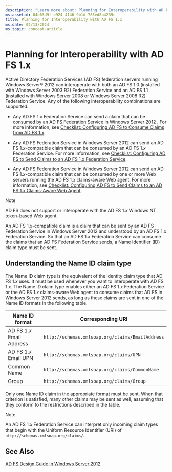 ```yaml
---
description: "Learn more about: Planning for Interoperability with AD FS 1.x"
ms.assetid: 04b63d9f-e924-4146-9b1d-785ed8b4239c
title: Planning for Interoperability with AD FS 1.x
ms.date: 02/13/2024
ms.topic: concept-article
---
```


# Planning for Interoperability with AD FS 1.x

Active Directory Federation Services \(AD FS\) federation servers running Windows Server&reg; 2012 can interoperate with both an AD FS 1.0 \(installed with Windows Server 2003 R2\) Federation Service and an AD FS 1.1 \(installed with Windows Server 2008 or Windows Server 2008 R2\) Federation Service. Any of the following interoperability combinations are supported:

-   Any AD FS 1.*x* Federation Service can send a claim that can be consumed by an AD FS Federation Service in  Windows Server 2012 . For more information, see [Checklist: Configuring AD FS  to Consume Claims from AD FS 1.x](../../ad-fs/deployment/Checklist--Configuring-AD-FS--to-Consume-Claims-from-AD-FS-1.x.md).

-   Any AD FS Federation Service in  Windows Server 2012  can send an AD FS 1.*x*\-compatible claim that can be consumed by an AD FS 1.*x* Federation Service. For more information, see [Checklist: Configuring AD FS to Send Claims to an AD FS 1.x Federation Service](../../ad-fs/deployment/Checklist--Configuring-AD-FS-to-Send-Claims-to-an-AD-FS-1.x-Federation-Service.md).

-   Any AD FS Federation Service in  Windows Server 2012  can send an AD FS 1.*x*\-compatible claim that can be consumed by one or more Web servers running the AD FS 1.*x* claims\-aware Web agent. For more information, see [Checklist: Configuring AD FS to Send Claims to an AD FS 1.x Claims-Aware Web Agent](../../ad-fs/deployment/Checklist--Configuring-AD-FS-to-Send-Claims-to-an-AD-FS-1.x-Claims-Aware-Web-Agent.md).

> [!NOTE]
> AD FS does not support or interoperate with the AD FS 1.*x* Windows NT token–based Web agent.

An AD FS 1.*x*\-compatible claim is a claim that can be sent by an AD FS Federation Service in  Windows Server 2012  and understood by an AD FS 1.*x* Federation Service. So that an AD FS 1.*x* Federation Service can consume the claims that an AD FS Federation Service sends, a Name Identifier \(ID\) claim type must be sent.

## Understanding the Name ID claim type
The Name ID claim type is the equivalent of the identity claim type that AD FS 1.*x* uses. It must be used whenever you want to interoperate with AD FS 1.*x*. The Name ID claim type enables either an AD FS 1.*x* Federation Service or the AD FS 1.*x* claims\-aware Web agent to consume claims that AD FS in  Windows Server 2012  sends, as long as these claims are sent in one of the Name ID formats in the following table.


|      Name ID format       |               Corresponding URI                |
|---------------------------|------------------------------------------------|
| AD FS 1.*x* Email Address | `http://schemas.xmlsoap.org/claims/EmailAddress` |
|   AD FS 1.*x* Email UPN   |     `http://schemas.xmlsoap.org/claims/UPN`      |
|        Common Name        |  `http://schemas.xmlsoap.org/claims/CommonName`  |
|           Group           |    `http://schemas.xmlsoap.org/claims/Group`     |

Only one Name ID claim in the appropriate format must be sent. When that criterion is satisfied, many other claims may be sent as well, assuming that they conform to the restrictions described in the table.

> [!NOTE]
> An AD FS 1.*x* Federation Service can interpret only incoming claim types that begin with the Uniform Resource Identifier \(URI\) of `http://schemas.xmlsoap.org/claims/`.

## See Also
[AD FS Design Guide in Windows Server 2012](AD-FS-Design-Guide-in-Windows-Server-2012.md)
